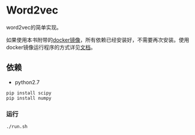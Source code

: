 # Word2vec

word2vec的简单实现。

如果使用本书附带的[docker镜像](https://hub.docker.com/r/chatopera/qna-book/)，所有依赖已经安装好，不需要再次安装。使用docker镜像运行程序的方式详见[文档](https://github.com/l11x0m7/book-of-qna-code/blob/master/README.md)。



## 依赖

* python2.7

```
pip install scipy
pip install numpy
```

### 运行

```
./run.sh
```

